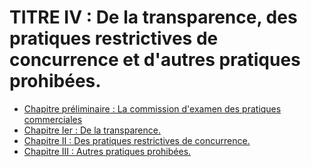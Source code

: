 # TITRE IV : De la transparence, des pratiques restrictives de concurrence et d'autres pratiques prohibées.

- [Chapitre préliminaire : La commission d'examen des pratiques commerciales](chapitre-preliminaire)
- [Chapitre Ier : De la transparence.](chapitre-ier)
- [Chapitre II : Des pratiques restrictives de concurrence.](chapitre-ii)
- [Chapitre III : Autres pratiques prohibées.](chapitre-iii)
